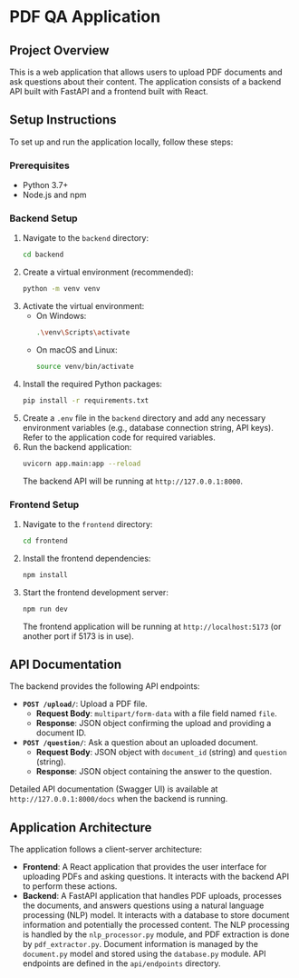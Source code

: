 # PDF QA Application

## Project Overview

This is a web application that allows users to upload PDF documents and ask questions about their content. The application consists of a backend API built with FastAPI and a frontend built with React.

## Setup Instructions

To set up and run the application locally, follow these steps:

### Prerequisites

*   Python 3.7+
*   Node.js and npm

### Backend Setup

1.  Navigate to the `backend` directory:
    ```bash
    cd backend
    ```
2.  Create a virtual environment (recommended):
    ```bash
    python -m venv venv
    ```
3.  Activate the virtual environment:
    *   On Windows:
        ```bash
        .\venv\Scripts\activate
        ```
    *   On macOS and Linux:
        ```bash
        source venv/bin/activate
        ```
4.  Install the required Python packages:
    ```bash
    pip install -r requirements.txt
    ```
5.  Create a `.env` file in the `backend` directory and add any necessary environment variables (e.g., database connection string, API keys). Refer to the application code for required variables.
6.  Run the backend application:
    ```bash
    uvicorn app.main:app --reload
    ```
    The backend API will be running at `http://127.0.0.1:8000`.

### Frontend Setup

1.  Navigate to the `frontend` directory:
    ```bash
    cd frontend
    ```
2.  Install the frontend dependencies:
    ```bash
    npm install
    ```
3.  Start the frontend development server:
    ```bash
    npm run dev
    ```
    The frontend application will be running at `http://localhost:5173` (or another port if 5173 is in use).

## API Documentation

The backend provides the following API endpoints:

*   **`POST /upload/`**: Upload a PDF file.
    *   **Request Body**: `multipart/form-data` with a file field named `file`.
    *   **Response**: JSON object confirming the upload and providing a document ID.
*   **`POST /question/`**: Ask a question about an uploaded document.
    *   **Request Body**: JSON object with `document_id` (string) and `question` (string).
    *   **Response**: JSON object containing the answer to the question.

Detailed API documentation (Swagger UI) is available at `http://127.0.0.1:8000/docs` when the backend is running.

## Application Architecture

The application follows a client-server architecture:

*   **Frontend**: A React application that provides the user interface for uploading PDFs and asking questions. It interacts with the backend API to perform these actions.
*   **Backend**: A FastAPI application that handles PDF uploads, processes the documents, and answers questions using a natural language processing (NLP) model. It interacts with a database to store document information and potentially the processed content. The NLP processing is handled by the `nlp_processor.py` module, and PDF extraction is done by `pdf_extractor.py`. Document information is managed by the `document.py` model and stored using the `database.py` module. API endpoints are defined in the `api/endpoints` directory.
